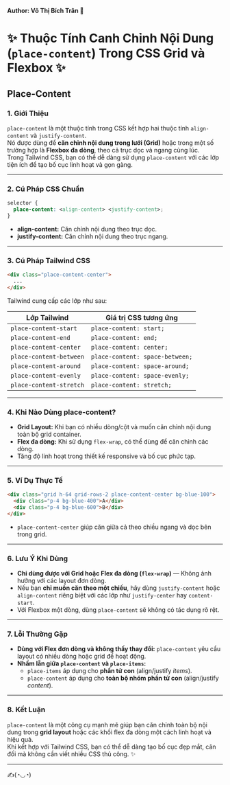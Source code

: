 **Author: Võ Thị Bích Trân 🌸**

# ✨ Thuộc Tính Canh Chỉnh Nội Dung (`place-content`) Trong CSS Grid và Flexbox ✨

## Place-Content

### 1. **Giới Thiệu**  
`place-content` là một thuộc tính trong CSS kết hợp hai thuộc tính `align-content` và `justify-content`.  
Nó được dùng để **căn chỉnh nội dung trong lưới (Grid)** hoặc trong một số trường hợp là **Flexbox đa dòng**, theo cả trục dọc và ngang cùng lúc.  
Trong Tailwind CSS, bạn có thể dễ dàng sử dụng `place-content` với các lớp tiện ích để tạo bố cục linh hoạt và gọn gàng.

---

### 2. **Cú Pháp CSS Chuẩn**

```css
selector {
  place-content: <align-content> <justify-content>;
}
```

- **align-content:** Căn chỉnh nội dung theo trục dọc.  
- **justify-content:** Căn chỉnh nội dung theo trục ngang.

---

### 3. **Cú Pháp Tailwind CSS**

```html
<div class="place-content-center">
  ...
</div>
```

Tailwind cung cấp các lớp như sau:

| Lớp Tailwind             | Giá trị CSS tương ứng            |
|--------------------------|----------------------------------|
| `place-content-start`    | `place-content: start;`          |
| `place-content-end`      | `place-content: end;`            |
| `place-content-center`   | `place-content: center;`         |
| `place-content-between`  | `place-content: space-between;`  |
| `place-content-around`   | `place-content: space-around;`   |
| `place-content-evenly`   | `place-content: space-evenly;`   |
| `place-content-stretch`  | `place-content: stretch;`        |

---

### 4. **Khi Nào Dùng place-content?**

- **Grid Layout:** Khi bạn có nhiều dòng/cột và muốn căn chỉnh nội dung toàn bộ grid container.  
- **Flex đa dòng:** Khi sử dụng `flex-wrap`, có thể dùng để căn chỉnh các dòng.  
- Tăng độ linh hoạt trong thiết kế responsive và bố cục phức tạp.

---

### 5. **Ví Dụ Thực Tế**

```html
<div class="grid h-64 grid-rows-2 place-content-center bg-blue-100">
  <div class="p-4 bg-blue-400">A</div>
  <div class="p-4 bg-blue-600">B</div>
</div>
```

- `place-content-center` giúp căn giữa cả theo chiều ngang và dọc bên trong grid.

---

### 6. **Lưu Ý Khi Dùng**

- **Chỉ dùng được với Grid hoặc Flex đa dòng (`flex-wrap`)** — Không ảnh hưởng với các layout đơn dòng.  
- Nếu bạn **chỉ muốn căn theo một chiều**, hãy dùng `justify-content` hoặc `align-content` riêng biệt với các lớp như `justify-center` hay `content-start`.  
- Với Flexbox một dòng, dùng `place-content` sẽ không có tác dụng rõ rệt.

---

### 7. **Lỗi Thường Gặp**

- **Dùng với Flex đơn dòng và không thấy thay đổi:** `place-content` yêu cầu layout có nhiều dòng hoặc grid để hoạt động.  
- **Nhầm lẫn giữa `place-content` và `place-items`:**  
  - `place-items` áp dụng cho **phần tử con** (align/justify *items*).  
  - `place-content` áp dụng cho **toàn bộ nhóm phần tử con** (align/justify *content*).

---

### 8. **Kết Luận**

`place-content` là một công cụ mạnh mẽ giúp bạn căn chỉnh toàn bộ nội dung trong **grid layout** hoặc các khối flex đa dòng một cách linh hoạt và hiệu quả.  
Khi kết hợp với Tailwind CSS, bạn có thể dễ dàng tạo bố cục đẹp mắt, cân đối mà không cần viết nhiều CSS thủ công. ✨

---

✍️(◔◡◔)
